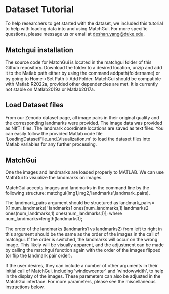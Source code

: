# Dataset Tutorial
To help researchers to get started with the dataset, we included this tutorial to help with loading data into and using MatchGui. For more specific questions, please message us or email at deshan.yang@duke.edu.

## Matchgui installation
The source code for MatchGui is located in the matchgui folder of this Github repository. Download the folder to a desired location, unzip and add it to the Matlab path either by using the command addpath(foldername) or by going to Home->Set Path-> Add Folder. MatchGui should be compatible with Matlab R2022a, provided other dependencies are met. It is currently not stable on Matlab2019a or Matlab2017a.

## Load Dataset files
From our Zenodo dataset page, all image pairs in their original quality and the corresponding landmarks were provided. The image data was provided as NIfTI files. The landmark coordinate locations are saved as text files. You can easily follow the provided Matlab code file 'LoadingDatasetFile_and_Visualization.m' to load the dataset files into Matlab variables for any further processing.

## MatchGui 
One the images and landmarks are loaded properly to MATLAB. We can use MathGui to visualize the landmarks on images.

MatchGui accepts images and landmarks in the command line by the following structure: matchgui(img1,img2,'landmarks',landmark_pairs). 

The landmark_pairs argument should be structured as
landmark_pairs= [(1:num_landmarks)' landmarks1 ones(num_landmarks,1) landmarks2 ones(num_landmarks,1) ones(num_landmarks,1)]; where num_landmarks=length(landmarks1);

The order of the landmarks (landmarks1 vs landmarks2) from left to right in this argument should be the same as the order of the images in the call of matchgui. If the order is switched, the landmarks will occur on the wrong image. This likely will be visually apparent, and the adjustment can be made by calling the matchgui function again with the order of the images flipped (or flip the landmark pair order).

If the user desires, they can include a number of other arguments in their initial call of MatchGui, including 'windowcenter' and 'windowwidth', to help in the display of the images. These parameters can also be adjusted in the MatchGui interface. For more parameters, please see the miscellaneous instructions below.


